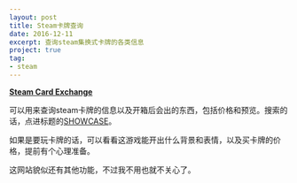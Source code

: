 ```yaml
---
layout: post
title: Steam卡牌查询
date: 2016-12-11
excerpt: 查询steam集换式卡牌的各类信息
project: true
tag: 
- steam
---
```


[**Steam Card Exchange**](http://www.steamcardexchange.net)

可以用来查询steam卡牌的信息以及开箱后会出的东西，包括价格和预览。搜索的话，点进标题的[SHOWCASE](http://www.steamcardexchange.net/index.php?showcase)。

如果是要玩卡牌的话，可以看看这游戏能开出什么背景和表情，以及买卡牌的价格，提前有个心理准备。

这网站貌似还有其他功能，不过我不用也就不关心了。